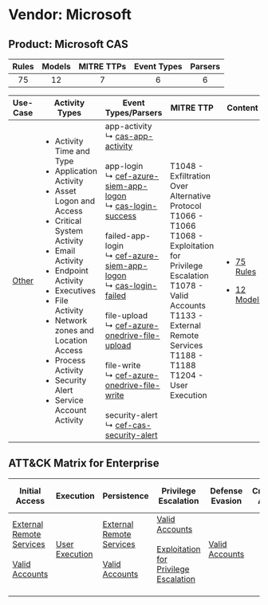 Vendor: Microsoft
=================
Product: Microsoft CAS
----------------------
| Rules | Models | MITRE TTPs | Event Types | Parsers |
|:-----:|:------:|:----------:|:-----------:|:-------:|
|  75   |   12   |     7      |      6      |    6    |

|                Use-Case                | Activity Types                                                                                                                                                                                                                                                                                                                                              | Event Types/Parsers                                                                                                                                                                                                                                                                                                                                                                                                                                                                                                                                                                                                                                                                                                                                                                            | MITRE TTP                                                                                                                                                                                                                     | Content                                                                                                    |
|:--------------------------------------:| ----------------------------------------------------------------------------------------------------------------------------------------------------------------------------------------------------------------------------------------------------------------------------------------------------------------------------------------------------------- | ---------------------------------------------------------------------------------------------------------------------------------------------------------------------------------------------------------------------------------------------------------------------------------------------------------------------------------------------------------------------------------------------------------------------------------------------------------------------------------------------------------------------------------------------------------------------------------------------------------------------------------------------------------------------------------------------------------------------------------------------------------------------------------------------- | ----------------------------------------------------------------------------------------------------------------------------------------------------------------------------------------------------------------------------- | ---------------------------------------------------------------------------------------------------------- |
| [Other](../../../UseCases/uc_other.md) | <ul><li>Activity Time  and Type</li><li>Application Activity</li><li>Asset Logon and Access</li><li>Critical System Activity</li><li>Email Activity</li><li>Endpoint Activity</li><li>Executives</li><li>File Activity</li><li>Network zones and Location Access</li><li>Process Activity</li><li>Security Alert</li><li>Service Account Activity</li></ul> |  app-activity<br> ↳ [cas-app-activity](Parsers/parserContent_cas-app-activity.md)<br><br> app-login<br> ↳ [cef-azure-siem-app-logon](Parsers/parserContent_cef-azure-siem-app-logon.md)<br> ↳ [cas-login-success](Parsers/parserContent_cas-login-success.md)<br><br> failed-app-login<br> ↳ [cef-azure-siem-app-logon](Parsers/parserContent_cef-azure-siem-app-logon.md)<br> ↳ [cas-login-failed](Parsers/parserContent_cas-login-failed.md)<br><br> file-upload<br> ↳ [cef-azure-onedrive-file-upload](Parsers/parserContent_cef-azure-onedrive-file-upload.md)<br><br> file-write<br> ↳ [cef-azure-onedrive-file-write](Parsers/parserContent_cef-azure-onedrive-file-write.md)<br><br> security-alert<br> ↳ [cef-cas-security-alert](Parsers/parserContent_cef-cas-security-alert.md)<br> | T1048 - Exfiltration Over Alternative Protocol<br>T1066 - T1066<br>T1068 - Exploitation for Privilege Escalation<br>T1078 - Valid Accounts<br>T1133 - External Remote Services<br>T1188 - T1188<br>T1204 - User Execution<br> | [<ul><li>75 Rules</li></ul><ul><li>12 Models</li></ul>](Rules_Models/r_m_microsoft_microsoft_cas_Other.md) |

ATT&CK Matrix for Enterprise
----------------------------
| Initial Access                                                                                                                                   | Execution                                                           | Persistence                                                                                                                                      | Privilege Escalation                                                                                                                                          | Defense Evasion                                                     | Credential Access | Discovery | Lateral Movement | Collection | Command and Control | Exfiltration                                                                                | Impact |
| ------------------------------------------------------------------------------------------------------------------------------------------------ | ------------------------------------------------------------------- | ------------------------------------------------------------------------------------------------------------------------------------------------ | ------------------------------------------------------------------------------------------------------------------------------------------------------------- | ------------------------------------------------------------------- | ----------------- | --------- | ---------------- | ---------- | ------------------- | ------------------------------------------------------------------------------------------- | ------ |
| [External Remote Services](https://attack.mitre.org/techniques/T1133)<br><br>[Valid Accounts](https://attack.mitre.org/techniques/T1078)<br><br> | [User Execution](https://attack.mitre.org/techniques/T1204)<br><br> | [External Remote Services](https://attack.mitre.org/techniques/T1133)<br><br>[Valid Accounts](https://attack.mitre.org/techniques/T1078)<br><br> | [Valid Accounts](https://attack.mitre.org/techniques/T1078)<br><br>[Exploitation for Privilege Escalation](https://attack.mitre.org/techniques/T1068)<br><br> | [Valid Accounts](https://attack.mitre.org/techniques/T1078)<br><br> |                   |           |                  |            |                     | [Exfiltration Over Alternative Protocol](https://attack.mitre.org/techniques/T1048)<br><br> |        |